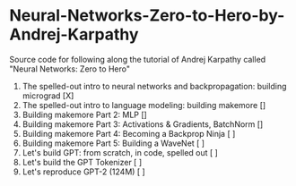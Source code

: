 # Neural-Networks-Zero-to-Hero-by-Andrej-Karpathy
Source code for following along the tutorial of Andrej Karpathy called "Neural Networks: Zero to Hero"
1. The spelled-out intro to neural networks and backpropagation: building micrograd [X] 
2. The spelled-out intro to language modeling: building makemore [] 
3. Building makemore Part 2: MLP [] 
4. Building makemore Part 3: Activations & Gradients, BatchNorm [] 
5. Building makemore Part 4: Becoming a Backprop Ninja [ ] 
6. Building makemore Part 5: Building a WaveNet [ ] 
7. Let's build GPT: from scratch, in code, spelled out [ ] 
8. Let's build the GPT Tokenizer [ ] 
9. Let's reproduce GPT-2 (124M) [ ] 
